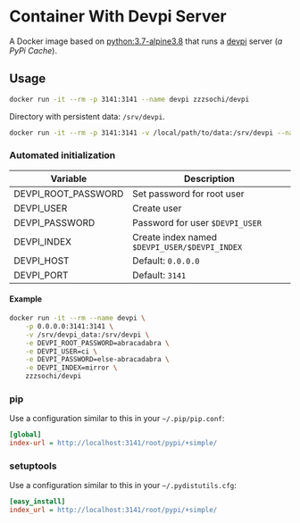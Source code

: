 # Container With Devpi Server

A Docker image based on [python:3.7-alpine3.8](https://hub.docker.com/_/python) that runs
a [devpi](http://doc.devpi.net) server (*a PyPi Cache*).


## Usage

```bash
docker run -it --rm -p 3141:3141 --name devpi zzzsochi/devpi
```

Directory with persistent data: ``/srv/devpi``.

```bash
docker run -it --rm -p 3141:3141 -v /local/path/to/data:/srv/devpi --name devpi zzzsochi/devpi
```

### Automated initialization

| Variable            | Description                                     |
|---------------------|-------------------------------------------------|
| DEVPI_ROOT_PASSWORD | Set password for root user                      |
| DEVPI_USER          | Create user                                     |
| DEVPI_PASSWORD      | Password for user ``$DEVPI_USER``               |
| DEVPI_INDEX         | Create index named ``$DEVPI_USER/$DEVPI_INDEX`` |
| DEVPI_HOST          | Default: ``0.0.0.0``
| DEVPI_PORT          | Default: ``3141``

#### Example

```bash
docker run -it --rm --name devpi \
    -p 0.0.0.0:3141:3141 \
    -v /srv/devpi_data:/srv/devpi \
    -e DEVPI_ROOT_PASSWORD=abracadabra \
    -e DEVPI_USER=ci \
    -e DEVPI_PASSWORD=else-abracadabra \
    -e DEVPI_INDEX=mirror \
    zzzsochi/devpi
```


### pip

Use a configuration similar to this in your `~/.pip/pip.conf`:

```ini
[global]
index-url = http://localhost:3141/root/pypi/+simple/
```

### setuptools

Use a configuration similar to this in your `~/.pydistutils.cfg`:

```ini
[easy_install]
index_url = http://localhost:3141/root/pypi/+simple/
```
